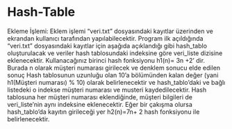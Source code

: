 # Hash-Table
Ekleme İşlemi: Eklem işlemi “veri.txt” dosyasındaki kayıtlar üzerinden ve ekrandan 
kullanıcı tarafından yapılabilecektir. Program ilk açıldığında “veri.txt” dosyasındaki 
kayıtlar için aşağıda açıklandığı gibi hash_tablo oluşturulacak ve veriler hash 
tablosundaki indeksine göre veri_liste dizisine eklenecektir. Kullanacağınız birinci hash 
fonksiyonu h1(n)= 3n +2’ dir. Burada n olarak müşteri numarası girilecek ve denklem 
sonucu elde edilen sonuç Hash tablosunun uzunluğu olan 10’a bölümünden kalan 
değer (yani h1(Müşteri numarası) % 10) olarak belirlenecektir ve hash_tablo’daki ve 
bağlı listedeki o indekse müşteri numarası ve musteri kaydedilecektir.
Hash tablosuna her müşteri numarası eklendiğinde, müşteri bilgileri de veri_liste’nin 
aynı indeksine eklenecektir.
Eğer bir çakışma olursa hash_tablo’da kayıtın girileceği yer h2(n)=7n+ 2 hash 
fonksiyonu ile belirlenecektir.
